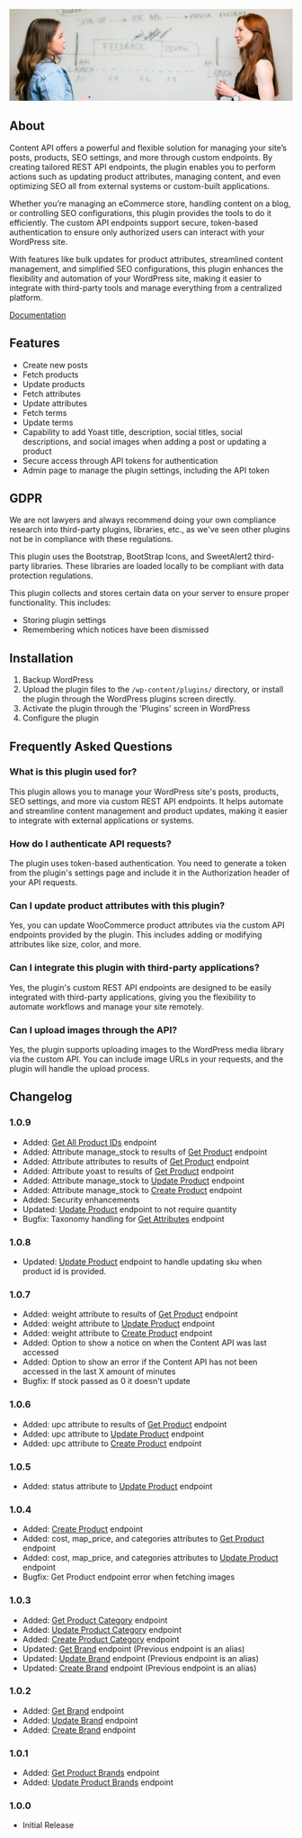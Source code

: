 ![Content API Banner](.wordpress-org/banner-1880x609.png)

## About

Content API offers a powerful and flexible solution for managing your site’s posts, products, SEO settings, and more through custom endpoints. By creating tailored REST API endpoints, the plugin enables you to perform actions such as updating product attributes, managing content, and even optimizing SEO all from external systems or custom-built applications.

Whether you’re managing an eCommerce store, handling content on a blog, or controlling SEO configurations, this plugin provides the tools to do it efficiently. The custom API endpoints support secure, token-based authentication to ensure only authorized users can interact with your WordPress site.

With features like bulk updates for product attributes, streamlined content management, and simplified SEO configurations, this plugin enhances the flexibility and automation of your WordPress site, making it easier to integrate with third-party tools and manage everything from a centralized platform.

[Documentation](https://www.polyplugins.com/docs/content-api/)

## Features

- Create new posts
- Fetch products
- Update products
- Fetch attributes
- Update attributes
- Fetch terms
- Update terms
- Capability to add Yoast title, description, social titles, social descriptions, and social images when adding a post or updating a product
- Secure access through API tokens for authentication
- Admin page to manage the plugin settings, including the API token

## GDPR

We are not lawyers and always recommend doing your own compliance research into third-party plugins, libraries, etc., as we've seen other plugins not be in compliance with these regulations.

This plugin uses the Bootstrap, BootStrap Icons, and SweetAlert2 third-party libraries. These libraries are loaded locally to be compliant with data protection regulations.

This plugin collects and stores certain data on your server to ensure proper functionality. This includes:

- Storing plugin settings
- Remembering which notices have been dismissed

## Installation

1. Backup WordPress
2. Upload the plugin files to the `/wp-content/plugins/` directory, or install the plugin through the WordPress plugins screen directly.
3. Activate the plugin through the 'Plugins' screen in WordPress
4. Configure the plugin

## Frequently Asked Questions

### What is this plugin used for?

This plugin allows you to manage your WordPress site's posts, products, SEO settings, and more via custom REST API endpoints. It helps automate and streamline content management and product updates, making it easier to integrate with external applications or systems.

### How do I authenticate API requests?

The plugin uses token-based authentication. You need to generate a token from the plugin's settings page and include it in the Authorization header of your API requests.

### Can I update product attributes with this plugin?

Yes, you can update WooCommerce product attributes via the custom API endpoints provided by the plugin. This includes adding or modifying attributes like size, color, and more.

### Can I integrate this plugin with third-party applications?

Yes, the plugin's custom REST API endpoints are designed to be easily integrated with third-party applications, giving you the flexibility to automate workflows and manage your site remotely.

### Can I upload images through the API?

Yes, the plugin supports uploading images to the WordPress media library via the custom API. You can include image URLs in your requests, and the plugin will handle the upload process.

## Changelog

### 1.0.9
* Added: [Get All Product IDs](https://www.polyplugins.com/docs/content-api/api/get-all-product-ids/) endpoint
* Added: Attribute manage_stock to results of [Get Product](https://www.polyplugins.com/docs/content-api/api/get-product/) endpoint
* Added: Attribute attributes to results of [Get Product](https://www.polyplugins.com/docs/content-api/api/get-product/) endpoint
* Added: Attribute yoast to results of [Get Product](https://www.polyplugins.com/docs/content-api/api/get-product/) endpoint
* Added: Attribute manage_stock to [Update Product](https://www.polyplugins.com/docs/content-api/api/update-product/) endpoint
* Added: Attribute manage_stock to [Create Product](https://www.polyplugins.com/docs/content-api/api/create-product/) endpoint
* Added: Security enhancements
* Updated: [Update Product](https://www.polyplugins.com/docs/content-api/api/update-product/) endpoint to not require quantity
* Bugfix: Taxonomy handling for [Get Attributes](https://www.polyplugins.com/docs/content-api/api/get-attributes/) endpoint

### 1.0.8
* Updated: [Update Product](https://www.polyplugins.com/docs/content-api/api/update-product/) endpoint to handle updating sku when product id is provided.

### 1.0.7
* Added: weight attribute to results of [Get Product](https://www.polyplugins.com/docs/content-api/api/get-product/) endpoint
* Added: weight attribute to [Update Product](https://www.polyplugins.com/docs/content-api/api/update-product/) endpoint
* Added: weight attribute to [Create Product](https://www.polyplugins.com/docs/content-api/api/create-product/) endpoint
* Added: Option to show a notice on when the Content API was last accessed
* Added: Option to show an error if the Content API has not been accessed in the last X amount of minutes
* Bugfix: If stock passed as 0 it doesn't update

### 1.0.6
* Added: upc attribute to results of [Get Product](https://www.polyplugins.com/docs/content-api/api/get-product/) endpoint
* Added: upc attribute to [Update Product](https://www.polyplugins.com/docs/content-api/api/update-product/) endpoint
* Added: upc attribute to [Create Product](https://www.polyplugins.com/docs/content-api/api/create-product/) endpoint

### 1.0.5
* Added: status attribute to [Update Product](https://www.polyplugins.com/docs/content-api/api/update-product/) endpoint

### 1.0.4
* Added: [Create Product](https://www.polyplugins.com/docs/content-api/api/create-product/) endpoint
* Added: cost, map_price, and categories attributes to [Get Product](https://www.polyplugins.com/docs/content-api/api/get-product/) endpoint
* Added: cost, map_price, and categories attributes to [Update Product](https://www.polyplugins.com/docs/content-api/api/update-product/) endpoint
* Bugfix: Get Product endpoint error when fetching images

### 1.0.3

* Added: [Get Product Category](https://www.polyplugins.com/docs/content-api/api/get-product-category/) endpoint
* Added: [Update Product Category](https://www.polyplugins.com/docs/content-api/api/update-product-category/) endpoint
* Added: [Create Product Category](https://www.polyplugins.com/docs/content-api/api/create-product-category/) endpoint
* Updated: [Get Brand](https://www.polyplugins.com/docs/content-api/api/get-brand/) endpoint (Previous endpoint is an alias)
* Updated: [Update Brand](https://www.polyplugins.com/docs/content-api/api/update-brand/) endpoint (Previous endpoint is an alias)
* Updated: [Create Brand](https://www.polyplugins.com/docs/content-api/api/create-brand/) endpoint (Previous endpoint is an alias)

### 1.0.2

* Added: [Get Brand](https://www.polyplugins.com/docs/content-api/api/get-brand/) endpoint
* Added: [Update Brand](https://www.polyplugins.com/docs/content-api/api/update-brand/) endpoint
* Added: [Create Brand](https://www.polyplugins.com/docs/content-api/api/create-brand/) endpoint

### 1.0.1

* Added: [Get Product Brands](https://www.polyplugins.com/docs/content-api/api/get-product-brands/) endpoint
* Added: [Update Product Brands](https://www.polyplugins.com/docs/content-api/api/update-product-brands/) endpoint

### 1.0.0

* Initial Release